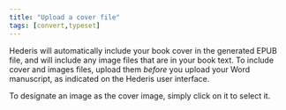 ```yaml
---
title: "Upload a cover file"
tags: [convert,typeset]
---
```

 
<html><body><section data-type="chapter" class="hsecchapter" data-hederis-type="hsecchapter" id="upload-a-cover" data-pi-attrs="id: upload-a-cover; data-tags: convert,typeset;" role="doc-chapter" data-tags="convert,typeset" data-author-name=" " data-book-title=" " title="Upload a cover file"><p class="hblkp" data-hederis-type="hblkp" id="pO6CkmzVP">Hederis will automatically include your book cover in the generated EPUB file, and will include any image files that are in your book text. To include cover and images files, upload them <em data-hederis-type="hspanem" id="pAEogO3wj">before </em>you upload your Word manuscript, as indicated on the Hederis user interface.</p><p class="hblkp" data-hederis-type="hblkp" id="pmwEQ47DS">To designate an image as the cover image, simply click on it to select it.</p></section></body></html>
